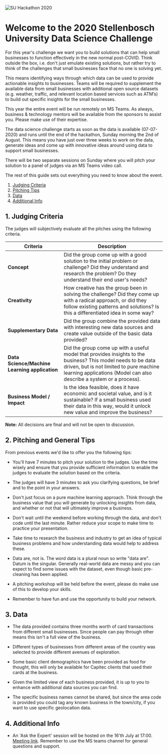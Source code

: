 ![SU Hackathon 2020](.info/template_small.png)

# Welcome to the 2020 Stellenbosch University Data Science Challenge

For this year's challenge we want you to build solutions that can help small businesses to function effectively in the new normal post-COVID. Think outside the box, i.e. don't just emulate existing solutions, but rather try to think of the challenges that small businesses face that no one is solving yet. 

This means identifying ways through which data can be used to provide actionable insights to businesses. Teams will be required to supplement the available data from small businesses with additional open source datasets (e.g. weather, traffic, and relevant location based services such as ATM’s) to build out specific insights for the small businesses. 

This year the entire event will be run remotely on MS Teams. As always, business & technology mentors will be available from the sponsors to assist you. Please make use of their expertise.

The data science challenge starts as soon as the data is available (07-07-2020) and runs until the end of the hackathon, Sunday morning the 2nd of August. This means you have just over three weeks to work on the data, generate ideas and come up with innovative ideas around using data to support small businesses. 

There will be two separate sessions on Sunday where you will pitch your solution to a panel of judges via an MS Teams video call.

The rest of this guide sets out everything you need to know about the event.

1. [Judging Criteria](#1-judging-criteria)
2. [Pitching Tips](#2-pitching-and-general-tips)
3. [Data](#3-data)
4. [Additional Info](#4-additional-info)


## 1. Judging Criteria

The judges will subjectively evaluate all the pitches using the following criteria.

Criteria | Description
-------- | -----------
**Concept** | Did the group come up with a good solution to the initial problem or challenge? Did they understand and research the problem? Do they understand their end user's needs?
**Creativity** | How creative has the group been in solving the challenge? Did they come up with a radical approach, or did they follow existing patterns and solutions? Is this a differentiated idea in some way?
**Supplementary Data** | Did the group combine the provided data with interesting new data sources and create value outside of the basic data provided?
**Data Science/Machine Learning application** | Did the group come up with a useful model that provides insights to the business? This model needs to be data driven, but is not limited to pure machine learning applications (Model can also describe a system or a process).
**Business Model / Impact** | Is the idea feasible, does it have economic and societal value, and is it sustainable? If a small business used their data in this way, would it unlock new value and improve the business?

**Note:** All decisions are final and will not be open to discussion.

## 2. Pitching and General Tips

From previous events we'd like to offer you the following tips:

* You'll have 7 minutes to pitch your solution to the judges. Use the time wisely and ensure that you provide sufficient information to enable the judges to evaluate the solution based on the criteria. 

* The judges will have 3 minutes to ask you clarifying questions, be brief and to the point in your answers.

* Don't just focus on a pure machine learning approach. Think through the business value that you will generate by unlocking insights from data, and whether or not that will ultimately improve a business.

* Don't wait until the weekend before working through the data, and don't code until the last minute. Rather reduce your scope to make time to practice your presentation.

* Take time to research the business and industry to get an idea of typical business problems and how understanding data would help to address these. 

* Data are, not is. The word data is a plural noun so write "data are". Datum is the singular. Generally real-world data are messy and you can expect to find some issues with the dataset, even though basic pre-cleaning has been applied. 

* A pitching workshop will be held before the event, please do make use of this to develop your skills.

* Remember to have fun and use the opportunity to build your network. 

## 3. Data

* The data provided contains three months worth of card transactions from different small businesses. Since people can pay through other means this isn't a full view of the business. 

* Different types of businesses from different areas of the country was selected to provide different avenues of exploration.

* Some basic client demographics have been provided as food for thought, this will only be available for Capitec clients that used their cards at the business. 

* Given the limited view of each business provided, it is up to you to enhance with additional data sources you can find.

* The specific business names cannot be shared, but since the area code is provided you could tag any known business in the town/city, if you want to use specific geolocation data. 

## 4. Additional Info

* An 'Ask the Expert' session will be hosted on the 16'th July at 17:00. [Meeting link](https://teams.microsoft.com/dl/launcher/launcher.html?url=%2f_%23%2fl%2fmeetup-join%2f19%3a46a94af25e8547ea8d656f7ef721fc8e%40thread.tacv2%2f1594637841534%3fcontext%3d%257b%2522Tid%2522%253a%2522a6fa3b03-0a3c-4258-8433-a120dffcd348%2522%252c%2522Oid%2522%253a%252241ee1961-f15b-4a92-bdbd-e9aed51a7c41%2522%257d%26anon%3dtrue&type=meetup-join&deeplinkId=a1b71987-1b72-4ea6-be12-a86c97f8db42&directDl=true&msLaunch=true&enableMobilePage=true&suppressPrompt=true). Remember to use the MS teams channel for general questions and support. 